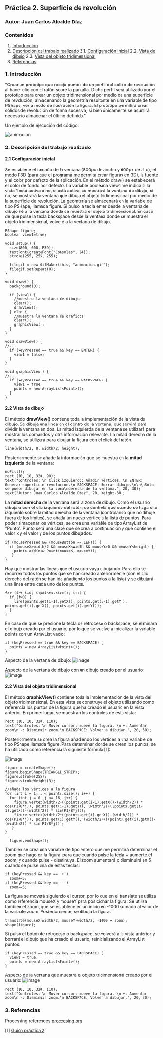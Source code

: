 ## Práctica 2. Superficie de revolución
### Autor: Juan Carlos Alcalde Díaz

### Contenidos

1. [Introducción](#introduccion)
2. [Descripción del trabajo realizado](#descripcion-trabajo)
  2.1. [Configuración inicial](#config-inicial)
  2.2. [Vista de dibujo](#vista-dibujo)
  2.3. [Vista del objeto tridimensional](#vista-objeto-tridimensional)
3. [Referencias](#referencias)

### 1. Introducción <a name="introduccion"></a>

"Crear un prototipo que recoja puntos de un perfil del sólido de revolución al hacer clic con el ratón sobre la pantalla. Dicho perfil será utilizado por el prototipo para crear un objeto tridimensional por medio de una superficie de revolución, almacenando la geometría resultante en una variable de tipo PShape, ver a modo de ilustración la figura. El prototipo permitirá crear sólidos de revolución de forma sucesiva, si bien únicamente se asumirá necesario almacenar el último definido."

Un ejemplo de ejecución del código:

![animacion](https://user-images.githubusercontent.com/91132611/155011123-cb93983f-fe2d-494c-8fb7-263732eb2a8d.gif)

### 2. Descripción del trabajo realizado <a name="descripcion-trabajo"></a>

#### 2.1 Configuración inicial <a name="config-inicial"></a>
Se establece el tamaño de la ventana (800px de ancho y 600px de alto), el modo P3D (para que el programa me permita crear figuras en 3D), la fuente y el color por defecto de la aplicación.
En el método draw() se establecerá el color de fondo por defecto. La variable booleana view1 me indica si la vista 1 está activa o no, si está activa, se mostrará la ventana de dibujo, si no, se mostrará la ventana que dibuja el objeto tridimensional por medio de la superficie de revolución.
La geomtería se almacenará en la variable de tipo PSHape, llamada figure.
Si pulso la tecla enter desde la ventana de dibujo iré a la ventana donde se muestra el objeto tridimensional. En caso de que pulse la tecla backspace desde la ventana donde se muestra el objeto tridimensional, volveré a la ventana de dibujo.

```
PShape figure;
boolean view1=true;

void setup() {
  size(800, 600, P3D);
  textFont(createFont("Consolas", 14));
  stroke(255, 255, 255);
  
  filegif = new GifMaker(this, "animacion.gif");
  filegif.setRepeat(0);
}

void draw() {
  background(0);

  if (view1) {
    //muestro la ventana de dibujo
    clear();
    drawView();
  } else {
    //muestra la ventana de gráficos
    clear();
    graphicView();
  }
}

void drawView() {
//...
  if (keyPressed == true && key == ENTER) {
    view1 = false;
  }
}

void graphicView() {
//...
  if (keyPressed == true && key == BACKSPACE) {
    view1 = true;
    points = new ArrayList<Point>();
  }
}
```

#### 2.2 Vista de dibujo <a name="vista-dibujo"></a>

El método **drawView()** contiene toda la implementación de la vista de dibujo.
Se dibuja una linea en el centro de la ventana, que servirá para dividir la ventana en dos. La mitad izquierda de la ventana se utilizará para mostrar los comandos y otra información relevante. La mitad derecha de la ventana, se utilizará para dibujar la figura con el click del ratón.
```  
line(width/2, 0, width/2, height);
```
Posteriormente se añade la información que se muestra en la **mitad izquierda** de la ventana:
```  
noFill();
rect (10, 10, 320, 90);
text("Controles: \n Click izquierdo: Añadir vértices. \n ENTER: Generar superficie revolución.\n BACKSPACE: Borrar dibujo.\n\n\nSolo se puede dibujar en la zona\nderecha de la ventana.", 20, 30);
text("Autor: Juan Carlos Alcalde Díaz", 20, height-30);
```
La **mitad derecha** de la ventana será la zona de dibujo. Como el usuario dibujará con el clic izquierdo del ratón, se controla que cuando se haga clic izquierdo sobre la mitad derecha de la ventana (controlando que no dibuje fuera de los límites), se añada un nuevo vértice a la lista de puntos.
Para poder almacenar los vértices, se crea una variable de tipo ArrayList de "Punto". Punto será una clase que se crea a continuación y que contiene el valor x y el valor y de los puntos dibujados.
```  
if (mousePressed && (mouseButton == LEFT)) {
  if (mouseX>width/2 && mouseX<width && mouseY>0 && mouseY<height) {
    points.add(new Point(mouseX, mouseY));
   }
}
```
Hay que mostrar las líneas que el usuario vaya dibujando. Para ello se recorren todos los puntos que se han creado anteriormente (con el clic derecho del ratón se han ido añadiendo los puntos a la lista) y se dibujará una línea entre cada uno de los puntos.
```
for (int i=0; i<points.size(); i++) {
  if (i>0) {
    line(points.get(i-1).getX(), points.get(i-1).getY(), points.get(i).getX(), points.get(i).getY());
  }
}
```
En caso de que se presione la tecla de retroceso o backspace, se eliminará el dibujo creado por el usuario, por lo que se vuelve a inicializar la variable points con un ArrayList vacío:
```
if (keyPressed == true && key == BACKSPACE) {
  points = new ArrayList<Point>();
}
```

Aspecto de la ventana de dibujo:
![image](https://user-images.githubusercontent.com/91132611/155008712-daa2eb51-8f71-4750-9fa4-b0d939e38707.png)

Aspecto de la ventana de dibujo con un dibujo creado por el usuario:
![image](https://user-images.githubusercontent.com/91132611/155010426-01466e2e-c2dd-4509-b2ed-c57e09cda64f.png)

#### 2.2 Vista del objeto tridimensional <a name="vista-objeto-tridimensional"></a>

El método **graphicView()** contiene toda la implementación de la vista del objeto tridimensional.
En esta vista se construye el objeto utilizando como referencia los puntos de la figura que ha creado el usuario en la vista anterior. En primer lugar, se muestran los controles de esta vista:
```
rect (10, 10, 320, 110);
text("Controles: \n Mover cursor: mueve la figura. \n +: Aumentar zoom\n -: Disminuir zoom.\n BACKSPACE: Volver a dibujar.", 20, 30);
```

Posteriormente se crea la figura añadiendo los vértices a una variable de tipo PShape llamada figure. Para determinar donde se crean los puntos, se ha utilizado como referencia la siguiente fórmula [1]:

![image](https://user-images.githubusercontent.com/91132611/155009552-b11f296d-d3a7-4026-ba8f-3ebf8beadd04.png)

```
figure = createShape();
figure.beginShape(TRIANGLE_STRIP);
figure.stroke(255);
figure.strokeWeight(3);

//añade los vértices a la figura
for (int i = 1; i < points.size(); i++) {
  for (int j = 0; j <= 16; j++) {
    figure.vertex(width/2+((points.get(i-1).getX()-(width/2)) * cos(PI/8*j)), points.get(i-1).getY(), (width/2)+((points.get(i-1).getX()-(width/2)) * sin(PI/8*j)));
    figure.vertex(width/2+((points.get(i).getX()-(width/2)) * cos(PI/8*j)), points.get(i).getY(), (width/2)+((points.get(i).getX()-(width/2)) * sin(PI/8*j)));
   }
}

  figure.endShape();
```
También se crea una variable de tipo entero que me permitirá determinar el zoom que hago en la figura, para que cuando pulse la tecla + aumente el zoom, y cuando pulse - disminuya. El zoom aumentará o disminuirá en 5 cuando se pulse una de estas teclas:
```
if (keyPressed && key == '+')
  zoom+=5;
if (keyPressed && key == '-')
  zoom-=5;
```
La figura se moverá siguiendo el cursor, por lo que en el translate se utiliza como referencia mouseX y mouseY para posicionar la figura. Se utiliza también el zoom, que se establece en un inicio en -1000 sumado al valor de la variable zoom. Posteriormente, se dibuja la figura.
```
translate(mouseX-width/2, mouseY-width/2, -1000 + zoom);
shape(figure);
```
Si pulso el botón de retroceso o backspace, se volverá a la vista anterior y borraré el dibujo que ha creado el usuario, reinicializando el ArrayList puntos.
```
if (keyPressed == true && key == BACKSPACE) {
  view1 = true;
  points = new ArrayList<Point>();
}
```

Aspecto de la ventana que muestra el objeto tridimensional creado por el usuario:
![image](https://user-images.githubusercontent.com/91132611/155010494-fbddcc4d-a399-4bf7-8918-bb14a99b4645.png)

```
rect (10, 10, 320, 110);
text("Controles: \n Mover cursor: mueve la figura. \n +: Aumentar zoom\n -: Disminuir zoom.\n BACKSPACE: Volver a dibujar.", 20, 30);
```

### 3. Referencias <a name="referencias"></a>
Processing references [proccesing.org](https://processing.org/reference/)

[1] [Guión práctica 2](https://github.com/otsedom/otsedom.github.io/blob/main/CIU/P2/README.md#21-pshape)
